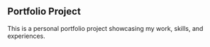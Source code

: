 ## Portfolio Project

This is a personal portfolio project showcasing my work, skills, and experiences.
